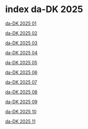 # index da-DK 2025

<a href="./01">da-DK 2025 01</a>

<a href="./02">da-DK 2025 02</a>

<a href="./03">da-DK 2025 03</a>

<a href="./04">da-DK 2025 04</a>

<a href="./05">da-DK 2025 05</a>

<a href="./06">da-DK 2025 06</a>

<a href="./07">da-DK 2025 07</a>

<a href="./08">da-DK 2025 08</a>

<a href="./09">da-DK 2025 09</a>

<a href="./10">da-DK 2025 10</a>

<a href="./11">da-DK 2025 11</a>
